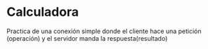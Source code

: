 # Calculadora
Practica de una conexión simple donde el cliente hace una petición (operación) y el servidor manda la respuesta(resultado)
